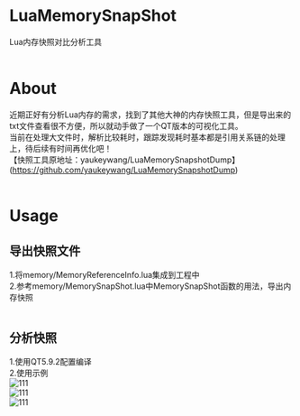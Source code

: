 # LuaMemorySnapShot
Lua内存快照对比分析工具
<br><br>
# About
近期正好有分析Lua内存的需求，找到了其他大神的内存快照工具，但是导出来的txt文件查看很不方便，所以就动手做了一个QT版本的可视化工具。
<br>
当前在处理大文件时，解析比较耗时，跟踪发现耗时基本都是引用关系链的处理上，待后续有时间再优化吧！
<br>
【快照工具原地址：yaukeywang/LuaMemorySnapshotDump】(https://github.com/yaukeywang/LuaMemorySnapshotDump)
<br><br>
# Usage
## 导出快照文件
1.将memory/MemoryReferenceInfo.lua集成到工程中
<br>
2.参考memory/MemorySnapShot.lua中MemorySnapShot函数的用法，导出内存快照
<br><br>
## 分析快照
1.使用QT5.9.2配置编译
<br>
2.使用示例
<br>
![111](https://github.com/xiaozai511/LuaMemorySnapShot/blob/master/example/refrence.jpg)
<br>
![111](https://github.com/xiaozai511/LuaMemorySnapShot/blob/master/example/compare.jpg)
<br>
![111](https://github.com/xiaozai511/LuaMemorySnapShot/blob/master/example/filter.jpg)
